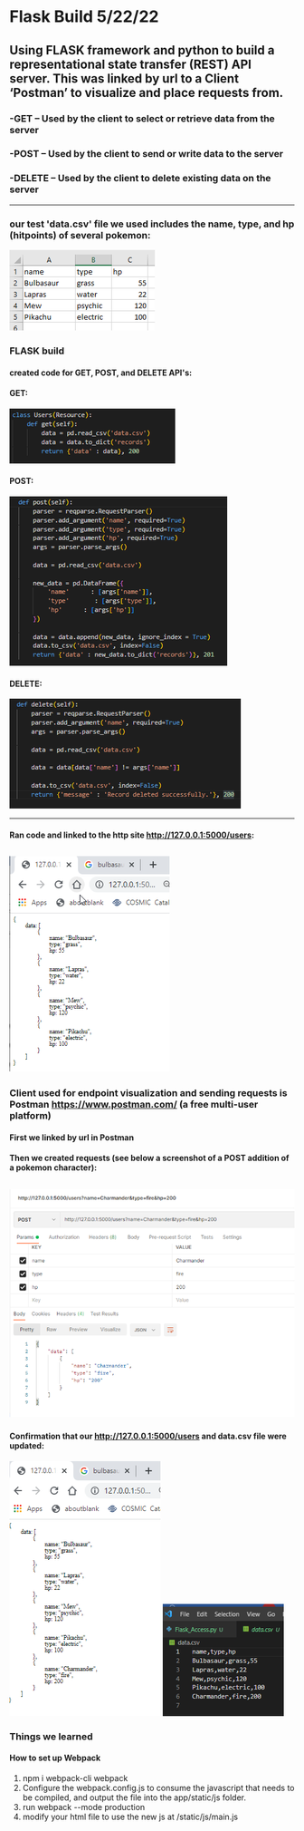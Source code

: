 # Flask Build 5/22/22
## Using FLASK framework and python to build a representational state transfer (REST) API server. This was linked by url to a Client ‘Postman’ to visualize and place requests from.
### -GET – Used by the client to select or retrieve data from the server
### -POST – Used by the client to send or write data to the server
### -DELETE – Used by the client to delete existing data on the server
-----------------------------------------------------------------------------------------------------------------------------------------
### our test 'data.csv' file we used includes the name, type, and hp (hitpoints) of several pokemon:
![](https://github.com/cosmicdreams/final_project_group1/blob/Beetleee/flask/Resources/Plot0.png)

### FLASK build
#### created code for GET, POST, and DELETE API's:
#### GET:
![](https://github.com/cosmicdreams/final_project_group1/blob/Beetleee/flask/Resources/Plot2.png)
#### POST:
![](https://github.com/cosmicdreams/final_project_group1/blob/Beetleee/flask/Resources/Plot3.png)
#### DELETE:
![](https://github.com/cosmicdreams/final_project_group1/blob/Beetleee/flask/Resources/Plot11.png)

--------------------------------------------------------------------------------------------------------------------------------
#### Ran code and linked to the http site http://127.0.0.1:5000/users: 
![](https://github.com/cosmicdreams/final_project_group1/blob/Beetleee/flask/Resources/Plot1.png)
-----------------------------------------------------------------------------------------------------------------------------------
### Client used for endpoint visualization and sending requests is Postman https://www.postman.com/ (a free multi-user platform)
#### First we linked by url in Postman
#### Then we created requests (see below a screenshot of a POST addition of a pokemon character):
![](https://github.com/cosmicdreams/final_project_group1/blob/Beetleee/flask/Resources/Plot5.png)
---------------------------------------------------------------------------------------------------------------------------
#### Confirmation that our  http://127.0.0.1:5000/users and data.csv file were updated:
![](https://github.com/cosmicdreams/final_project_group1/blob/Beetleee/flask/Resources/Plot6.png)
![](https://github.com/cosmicdreams/final_project_group1/blob/Beetleee/flask/Resources/Plot7.png)


### Things we learned

#### How to set up Webpack
1. npm i webpack-cli webpack
2. Configure the webpack.config.js to consume the javascript that needs to be compiled, and output the file into the app/static/js folder.
3. run webpack --mode production
4. modify your html file to use the new js at /static/js/main.js




